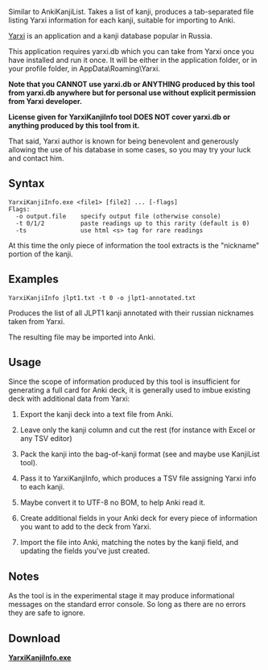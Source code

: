 Similar to AnkiKanjiList. Takes a list of kanji, produces a tab-separated file listing Yarxi information for each kanji, suitable for importing to Anki.

[Yarxi](http://www.susi.ru/yarxi/) is an application and a kanji database popular in Russia.

This application requires yarxi.db which you can take from Yarxi once you have installed and run it once. It will be either in the application folder, or in your profile folder, in AppData\Roaming\Yarxi.

**Note that you CANNOT use yarxi.db or ANYTHING produced by this tool from yarxi.db anywhere but for personal use without explicit permission from Yarxi developer.**

**License given for YarxiKanjiInfo tool DOES NOT cover yarxi.db or anything produced by this tool from it.**

That said, Yarxi author is known for being benevolent and generously allowing the use of his database in some cases, so you may try your luck and contact him.

## Syntax ##
```
YarxiKanjiInfo.exe <file1> [file2] ... [-flags]
Flags:
  -o output.file    specify output file (otherwise console)
  -t 0/1/2          paste readings up to this rarity (default is 0)
  -ts               use html <s> tag for rare readings
```

At this time the only piece of information the tool extracts is the "nickname" portion of the kanji.


## Examples ##
```
YarxiKanjiInfo jlpt1.txt -t 0 -o jlpt1-annotated.txt
```
Produces the list of all JLPT1 kanji annotated with their russian nicknames taken from Yarxi.

The resulting file may be imported into Anki.


## Usage ##
Since the scope of information produced by this tool is insufficient for generating a full card for Anki deck, it is generally used to imbue existing deck with additional data from Yarxi:

1. Export the kanji deck into a text file from Anki.

2. Leave only the kanji column and cut the rest (for instance with Excel or any TSV editor)

3. Pack the kanji into the bag-of-kanji format (see and maybe use KanjiList tool).

4. Pass it to YarxiKanjiInfo, which produces a TSV file assigning Yarxi info to each kanji.

5. Maybe convert it to UTF-8 no BOM, to help Anki read it.

6. Create additional fields in your Anki deck for every piece of information you want to add to the deck from Yarxi.

7. Import the file into Anki, matching the notes by the kanji field, and updating the fields you've just created.


## Notes ##
As the tool is in the experimental stage it may produce informational messages on the standard error console. So long as there are no errors they are safe to ignore.

## Download ##
**[YarxiKanjiInfo.exe](http://googledrive.com/host/0B6e6N2yLg25MTlp3WkpfbG9ySGM/YarxiKanjiInfo.exe)**